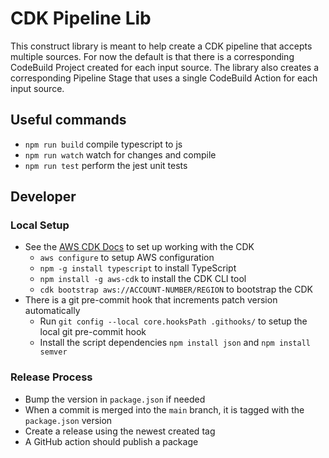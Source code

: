 # CDK Pipeline Lib

This construct library is meant to help create a CDK pipeline that accepts multiple sources.
For now the default is that there is a corresponding CodeBuild Project created for each input source.
The library also creates a corresponding Pipeline Stage that uses a single CodeBuild Action for each input source.

## Useful commands

 * `npm run build`   compile typescript to js
 * `npm run watch`   watch for changes and compile
 * `npm run test`    perform the jest unit tests

## Developer

### Local Setup
* See the [AWS CDK Docs](https://docs.aws.amazon.com/cdk/v2/guide/getting_started.html#getting_started_prerequisites) to set up working with the CDK 
  * `aws configure` to setup AWS configuration
  * `npm -g install typescript` to install TypeScript
  * `npm install -g aws-cdk` to install the CDK CLI tool
  * `cdk bootstrap aws://ACCOUNT-NUMBER/REGION` to bootstrap the CDK
* There is a git pre-commit hook that increments patch version automatically
  * Run `git config --local core.hooksPath .githooks/` to setup the local git pre-commit hook
  * Install the script dependencies `npm install json` and `npm install semver`

### Release Process
* Bump the version in `package.json` if needed
* When a commit is merged into the `main` branch, it is tagged with the `package.json` version
* Create a release using the newest created tag
* A GitHub action should publish a package